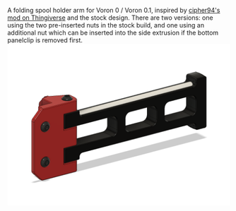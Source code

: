 A folding spool holder arm for Voron 0 / Voron 0.1, inspired by [cipher94's mod on Thingiverse](https://www.thingiverse.com/thing:4572395) and the stock design.
There are two versions: one using the two pre-inserted nuts in the stock build, and one using an additional nut which can be inserted into the side extrusion if the bottom panelclip is removed first.
![image](./Images/spool_arm_3screws.png)
